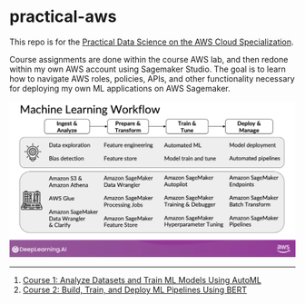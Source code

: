 # practical-aws
This repo is for the [Practical Data Science on the AWS Cloud Specialization](https://www.coursera.org/specializations/practical-data-science).

Course assignments are done within the course AWS lab, and then redone within my own AWS account using Sagemaker Studio. The goal is to learn how to navigate AWS roles, policies, APIs, and other functionality necessary for deploying my own ML applications on AWS Sagemaker.

![Overview of the Full Course](./images/ml_sagemaker.png "Practical Data Science on AWS")

***

1. [Course 1: Analyze Datasets and Train ML Models Using AutoML](https://github.com/curtpond/practical-aws/tree/main/nb/week1)
2. [Course 2: Build, Train, and Deploy ML Pipelines Using BERT](https://github.com/curtpond/practical-aws/tree/main/nb/week2)


